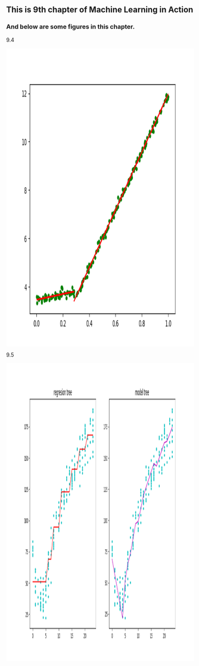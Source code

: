 ## This is 9th chapter of Machine Learning in Action

### And below are some figures in this chapter.

9.4

<img src="9_4.png" width = "800" height = "800" alt="9.4" align=center />


9.5

<img src="9_5.png" width = "800" height = "800" alt="9.5" align=center />
